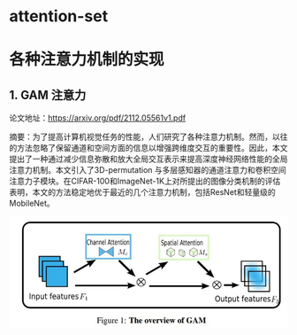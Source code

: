 # attention-set
# 各种注意力机制的实现

## 1. GAM 注意力

论文地址：https://arxiv.org/pdf/2112.05561v1.pdf

摘要：为了提高计算机视觉任务的性能，人们研究了各种注意力机制。然而，以往的方法忽略了保留通道和空间方面的信息以增强跨维度交互的重要性。因此，本文提出了一种通过减少信息弥散和放大全局交互表示来提高深度神经网络性能的全局注意力机制。本文引入了3D-permutation 与多层感知器的通道注意力和卷积空间注意力子模块。在CIFAR-100和ImageNet-1K上对所提出的图像分类机制的评估表明，本文的方法稳定地优于最近的几个注意力机制，包括ResNet和轻量级的MobileNet。

![GAM](img/GAM.jpg)